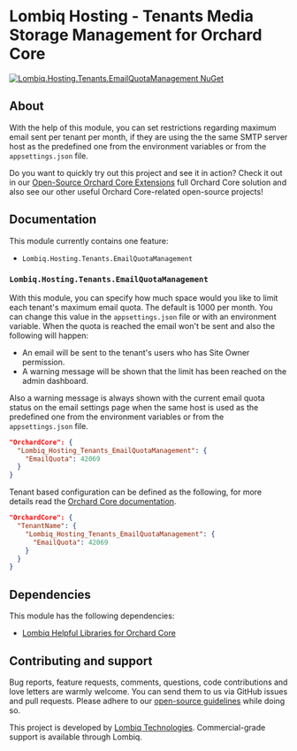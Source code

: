 # Lombiq Hosting - Tenants Media Storage Management for Orchard Core

[![Lombiq.Hosting.Tenants.EmailQuotaManagement NuGet](https://img.shields.io/nuget/v/Lombiq.Hosting.Tenants.EmailQuotaManagement?label=Lombiq.Hosting.Tenants.EmailQuotaManagement)](https://www.nuget.org/packages/Lombiq.Hosting.Tenants.EmailQuotaManagement/)

## About

With the help of this module, you can set restrictions regarding maximum email sent per tenant per month, if they are using the the same SMTP server host as the predefined one from the environment variables or from the `appsettings.json` file.

Do you want to quickly try out this project and see it in action? Check it out in our [Open-Source Orchard Core Extensions](https://github.com/Lombiq/Open-Source-Orchard-Core-Extensions) full Orchard Core solution and also see our other useful Orchard Core-related open-source projects!

## Documentation

This module currently contains one feature:

- `Lombiq.Hosting.Tenants.EmailQuotaManagement`

### `Lombiq.Hosting.Tenants.EmailQuotaManagement`

With this module, you can specify how much space would you like to limit each tenant's maximum email quota. The default is 1000 per month. You can change this value in the `appsettings.json` file or with an environment variable. When the quota is reached the email won't be sent and also the following will happen:

- An email will be sent to the tenant's users who has Site Owner permission.
- A warning message will be shown that the limit has been reached on the admin dashboard.

Also a warning message is always shown with the current email quota status on the email settings page when the same host is used as the predefined one from the environment variables or from the `appsettings.json` file.

```json
"OrchardCore": {
  "Lombiq_Hosting_Tenants_EmailQuotaManagement": {
    "EmailQuota": 42069
  }
}
```

Tenant based configuration can be defined as the following, for more details read the [Orchard Core documentation](https://docs.orchardcore.net/en/main/docs/reference/core/Configuration/#tenant-postconfiguration).

```json
"OrchardCore": {
  "TenantName": {
    "Lombiq_Hosting_Tenants_EmailQuotaManagement": {
      "EmailQuota": 42069
    }
  }
}
```

## Dependencies

This module has the following dependencies:

- [Lombiq Helpful Libraries for Orchard Core](https://github.com/Lombiq/Helpful-Libraries)

## Contributing and support

Bug reports, feature requests, comments, questions, code contributions and love letters are warmly welcome. You can send them to us via GitHub issues and pull requests. Please adhere to our [open-source guidelines](https://lombiq.com/open-source-guidelines) while doing so.

This project is developed by [Lombiq Technologies](https://lombiq.com/). Commercial-grade support is available through Lombiq.
